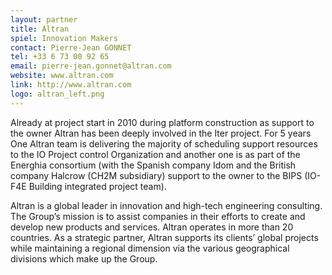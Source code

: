 ```yaml
---
layout: partner
title: Altran
spiel: Innovation Makers
contact: Pierre-Jean GONNET
tel: +33 6 73 00 92 65
email: pierre-jean.gonnet@altran.com
website: www.altran.com
link: http://www.altran.com
logo: altran_left.png
---
```


Already at project start in 2010 during platform construction as support to the owner Altran has been deeply involved in the Iter project. For 5 years One Altran team is delivering the majority of scheduling support resources to the IO Project control Organization and another one is as part of the Energhia consortium (with the Spanish company Idom and the British company Halcrow (CH2M subsidiary) support to the owner to the BIPS (IO-F4E Building integrated project team).

Altran is a global leader in innovation and high-tech engineering consulting. The Group’s mission is to assist companies in their efforts to create and develop new products and services. Altran operates in more than 20 countries. As a strategic partner, Altran supports its clients’ global projects while maintaining a regional dimension via the various geographical divisions which make up the Group.